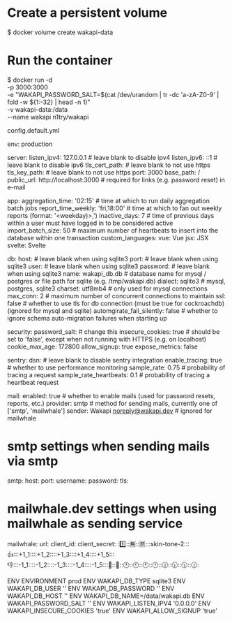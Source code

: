 # Create a persistent volume
$ docker volume create wakapi-data

# Run the container
$ docker run -d \
  -p 3000:3000 \
  -e "WAKAPI_PASSWORD_SALT=$(cat /dev/urandom | tr -dc 'a-zA-Z0-9' | fold -w ${1:-32} | head -n 1)" \
  -v wakapi-data:/data \
  --name wakapi n1try/wakapi

  config.default.yml

  env: production

server:
  listen_ipv4: 127.0.0.1              # leave blank to disable ipv4
  listen_ipv6: ::1                    # leave blank to disable ipv6
  tls_cert_path:                      # leave blank to not use https
  tls_key_path:                       # leave blank to not use https
  port: 3000
  base_path: /
  public_url: http://localhost:3000   # required for links (e.g. password reset) in e-mail

app:
  aggregation_time: '02:15'           # time at which to run daily aggregation batch jobs
  report_time_weekly: 'fri,18:00'     # time at which to fan out weekly reports (format: '<weekday)>,<daytime>')
  inactive_days: 7                    # time of previous days within a user must have logged in to be considered active
  import_batch_size: 50               # maximum number of heartbeats to insert into the database within one transaction
  custom_languages:
    vue: Vue
    jsx: JSX
    svelte: Svelte

db:
  host:                               # leave blank when using sqlite3
  port:                               # leave blank when using sqlite3
  user:                               # leave blank when using sqlite3
  password:                           # leave blank when using sqlite3
  name: wakapi_db.db                  # database name for mysql / postgres or file path for sqlite (e.g. /tmp/wakapi.db)
  dialect: sqlite3                    # mysql, postgres, sqlite3
  charset: utf8mb4                    # only used for mysql connections
  max_conn: 2                         # maximum number of concurrent connections to maintain
  ssl: false                          # whether to use tls for db connection (must be true for cockroachdb) (ignored for mysql and sqlite)
  automgirate_fail_silently: false    # whether to ignore schema auto-migration failures when starting up

security:
  password_salt:                      # change this
  insecure_cookies: true              # should be set to 'false', except when not running with HTTPS (e.g. on localhost)
  cookie_max_age: 172800
  allow_signup: true
  expose_metrics: false

sentry:
  dsn:                                # leave blank to disable sentry integration
  enable_tracing: true                # whether to use performance monitoring
  sample_rate: 0.75                   # probability of tracing a request
  sample_rate_heartbeats: 0.1         # probability of tracing a heartbeat request

mail:
  enabled: true                         # whether to enable mails (used for password resets, reports, etc.)
  provider: smtp                        # method for sending mails, currently one of ['smtp', 'mailwhale']
  sender: Wakapi <noreply@wakapi.dev>   # ignored for mailwhale

  # smtp settings when sending mails via smtp
  smtp:
    host:
    port:
    username:
    password:
    tls:

  # mailwhale.dev settings when using mailwhale as sending service
  mailwhale:
    url:
    client_id:
    client_secret:
::one::::u7121::::u7981::::skin-tone-2::::+1::::+1_1::::+1_2::::+1_3::::+1_4::::+1_5::::-1::::-1_1::::-1_2::::-1_3::::-1_4::::-1_5::::100::::1234::::clock1::::clock10::::clock11::::clock12::::clock130::::clock1030::::clock1130::::clock1230::

ENV ENVIRONMENT prod
ENV WAKAPI_DB_TYPE sqlite3
ENV WAKAPI_DB_USER ''
ENV WAKAPI_DB_PASSWORD ''
ENV WAKAPI_DB_HOST ''
ENV WAKAPI_DB_NAME=/data/wakapi.db
ENV WAKAPI_PASSWORD_SALT ''
ENV WAKAPI_LISTEN_IPV4 '0.0.0.0'
ENV WAKAPI_INSECURE_COOKIES 'true'
ENV WAKAPI_ALLOW_SIGNUP 'true'